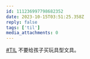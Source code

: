 ```yaml
---
id: 111236997798682352
date: 2023-10-15T03:51:25.358Z
reply: false
tags: ['til']
media_attachments: 0
---
```


[#TIL](https://e5n.cc/tags/TIL) 不要给孩子买玩具型文具。

